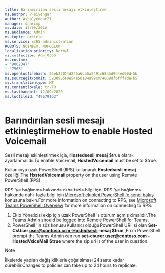 ```yaml
---
title: Barındırılan sesli mesajı etkinleştirme
ms.author: v-aiyengar
author: AshaIyengar21
manager: dansimp
ms.date: 12/09/2020
ms.audience: Admin
ms.topic: article
ms.service: o365-administration
ROBOTS: NOINDEX, NOFOLLOW
localization_priority: Normal
ms.collection: Adm_O365
ms.custom:
- "9002347"
- "7563"
ms.openlocfilehash: 26eb22054d246a6ca5a2491c68a5d9e4ed90d45b
ms.sourcegitcommit: 523098560e54a50184a99c974809dfbfffadacb5
ms.translationtype: MT
ms.contentlocale: tr-TR
ms.lasthandoff: 12/09/2020
ms.locfileid: "49679162"
---
```

# <a name="how-to-enable-hosted-voicemail"></a><span data-ttu-id="0395f-102">Barındırılan sesli mesajı etkinleştirme</span><span class="sxs-lookup"><span data-stu-id="0395f-102">How to enable Hosted Voicemail</span></span>

<span data-ttu-id="0395f-103">Sesli mesajı etkinleştirmek için, **Hostedsesli mesaj** $true olarak ayarlanmalıdır.</span><span class="sxs-lookup"><span data-stu-id="0395f-103">To enable Voicemail, **HostedVoicemail** must be set to $true.</span></span>

<span data-ttu-id="0395f-104">Kullanıcıya uzak PowerShell (RPS) kullanarak **Hostedsesli mesaj** özelliği.</span><span class="sxs-lookup"><span data-stu-id="0395f-104">The **HostedVoicemail** property on the user using Remote PowerShell (RPS).</span></span>

<span data-ttu-id="0395f-105">RPS 'ye bağlanma hakkında daha fazla bilgi için, RPS 'ye bağlanma hakkında daha fazla bilgi için [Microsoft ekipleri PowerShell 'e genel bakış](https://docs.microsoft.com/microsoftteams/teams-powershell-overview) konusuna bakın.</span><span class="sxs-lookup"><span data-stu-id="0395f-105">For more information on connecting to RPS, see [Microsoft Teams PowerShell Overview](https://docs.microsoft.com/microsoftteams/teams-powershell-overview) for more information on connecting to RPS.</span></span>

1. <span data-ttu-id="0395f-106">Ekip Yöneticisi ekip için uzak PowerShell 'e oturum açmış olmalıdır.</span><span class="sxs-lookup"><span data-stu-id="0395f-106">The Teams Admin should be logged into Remote PowerShell for Teams.</span></span>
1. <span data-ttu-id="0395f-107">PowerShell 'in söz konusu Kullanıcı olduğu PowerShell URI 'si olan **Set-CsUser user@contoso.com-Hostedsesli mesaj $true** ,</span><span class="sxs-lookup"><span data-stu-id="0395f-107">From PowerShell prompt the Teams Admin can run **set-csuser user@contoso.com -HostedVoiceMail $true** where the sip uri is of the user in question.</span></span>

> [!NOTE]
> <span data-ttu-id="0395f-108">İlkelerde yapılan değişikliklerin çoğaltılması 24 saate kadar sürebilir.</span><span class="sxs-lookup"><span data-stu-id="0395f-108">Changes to policies can take up to 24 hours to replicate.</span></span>
